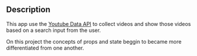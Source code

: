 ## Description

This app use the [Youtube Data API](https://developers.google.com/youtube/v3/) to collect videos and show those videos based on a search input from the user.

On this project the concepts of props and state beggin to became more differentiated from one another.